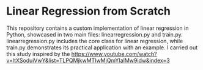 # Linear Regression from Scratch

This repository contains a custom implementation of linear regression in Python, showcased in two main files: linearregression.py and train.py. linearregression.py includes the core class for linear regression, while train.py demonstrates its practical application with an example.
I carried out this study inspired by the 
https://www.youtube.com/watch?v=ltXSoduiVwY&list=TLPQMjkwMTIwMjQmYIaIMw9idw&index=3 






